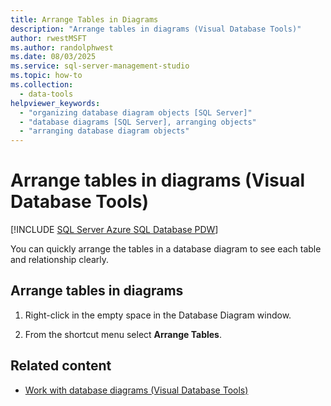 ```yaml
---
title: Arrange Tables in Diagrams
description: "Arrange tables in diagrams (Visual Database Tools)"
author: rwestMSFT
ms.author: randolphwest
ms.date: 08/03/2025
ms.service: sql-server-management-studio
ms.topic: how-to
ms.collection:
  - data-tools
helpviewer_keywords:
  - "organizing database diagram objects [SQL Server]"
  - "database diagrams [SQL Server], arranging objects"
  - "arranging database diagram objects"
---
```


# Arrange tables in diagrams (Visual Database Tools)

[!INCLUDE [SQL Server Azure SQL Database PDW](../includes/applies-to-version/sql-asdb-asdbmi-pdw.md)]

You can quickly arrange the tables in a database diagram to see each table and relationship clearly.

## Arrange tables in diagrams

1. Right-click in the empty space in the Database Diagram window.

1. From the shortcut menu select **Arrange Tables**.

## Related content

- [Work with database diagrams (Visual Database Tools)](work-with-database-diagrams-visual-database-tools.md)
